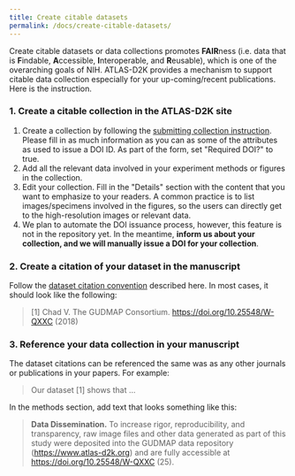 ```yaml
---
title: Create citable datasets
permalink: /docs/create-citable-datasets/
---
```



Create citable datasets or data collections promotes **FAIR**ness (i.e. data that is **F**indable, **A**ccessible, **I**nteroperable, and **R**eusable), which is one of the overarching goals of NIH. ATLAS-D2K provides a mechanism to support citable data collection especially for your up-coming/recent publications. Here is the instruction.

### 1. Create a citable collection in the ATLAS-D2K site ###
1. Create a collection by following the [submitting collection instruction](/docs/data-collections). Please fill in as much information as you can as some of the attributes as used to issue a DOI ID. As part of the form, set "Required DOI?" to true.   
2. Add all the relevant data involved in your experiment methods or figures in the collection.
3. Edit your collection. Fill in the "Details" section with the content that you want to emphasize to your readers. A common practice is to list images/specimens involved in the figures, so the users can directly get to the high-resolution images or relevant data.
4. We plan to automate the DOI issuance process, however, this feature is not in the repository yet. In the meantime, **inform us about your collection, and we will manually issue a DOI for your collection**.

### 2. Create a citation of your dataset in the manuscript
Follow the [dataset citation convention](https://www.atlas-d2k.org/citing/) described here. In most cases, it should look like the following:

>[1] Chad V. The GUDMAP Consortium. https://doi.org/10.25548/W-QXXC (2018)

### 3. Reference your data collection in your manuscript
The dataset citations can be referenced the same was as any other journals or publications in your papers. For example:

>Our dataset [1] shows that ...  


In the methods section, add text that looks something like this:

>**Data Dissemination.**
>To increase rigor, reproducibility, and transparency, raw image files and other data generated as part of this study were deposited into the GUDMAP data repository (https://www.atlas-d2k.org) and are fully accessible at https://doi.org/10.25548/W-QXXC (25).
